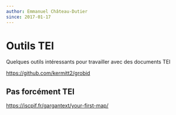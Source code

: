 ```yaml
---
author: Emmanuel Château-Dutier
since: 2017-01-17
---
```

# Outils TEI

Quelques outils intéressants pour travailler avec des documents TEI

https://github.com/kermitt2/grobid



## Pas forcément TEI

https://iscpif.fr/gargantext/your-first-map/